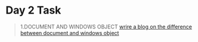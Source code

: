 ﻿# Day 2 Task
> 1.DOCUMENT AND WINDOWS OBJECT
[wrire a blog on the difference between document and windows object](https://docs.google.com/document/d/14t_F3LWg5JA3jzP3Qm0G8qkJnfEFXxNKlDcQiVIaPk0/edit?usp=sharing)
